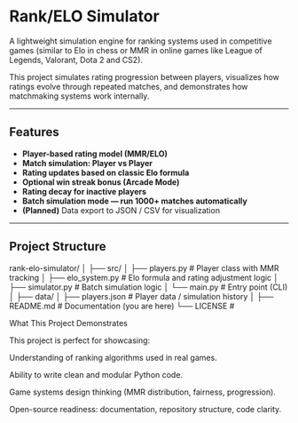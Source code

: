#  Rank/ELO Simulator

A lightweight simulation engine for ranking systems used in competitive games (similar to Elo in chess or MMR in online games like League of Legends, Valorant, Dota 2 and CS2).

This project simulates rating progression between players, visualizes how ratings evolve through repeated matches, and demonstrates how matchmaking systems work internally.

---

##  Features

-  **Player-based rating model (MMR/ELO)**
-  **Match simulation: Player vs Player**
-  **Rating updates based on classic Elo formula**
-  **Optional win streak bonus (Arcade Mode)**
-  **Rating decay for inactive players**
-  **Batch simulation mode — run 1000+ matches automatically**
-  **(Planned)** Data export to JSON / CSV for visualization

---

##  Project Structure

rank-elo-simulator/
│
├── src/
│ ├── players.py # Player class with MMR tracking
│ ├── elo_system.py # Elo formula and rating adjustment logic
│ ├── simulator.py # Batch simulation logic
│ └── main.py # Entry point (CLI)
│
├── data/
│ ├── players.json # Player data / simulation history
│
├── README.md # Documentation (you are here)
└── LICENSE # 

What This Project Demonstrates

This project is perfect for showcasing:

Understanding of ranking algorithms used in real games.

Ability to write clean and modular Python code.

Game systems design thinking (MMR distribution, fairness, progression).

Open-source readiness: documentation, repository structure, code clarity.

